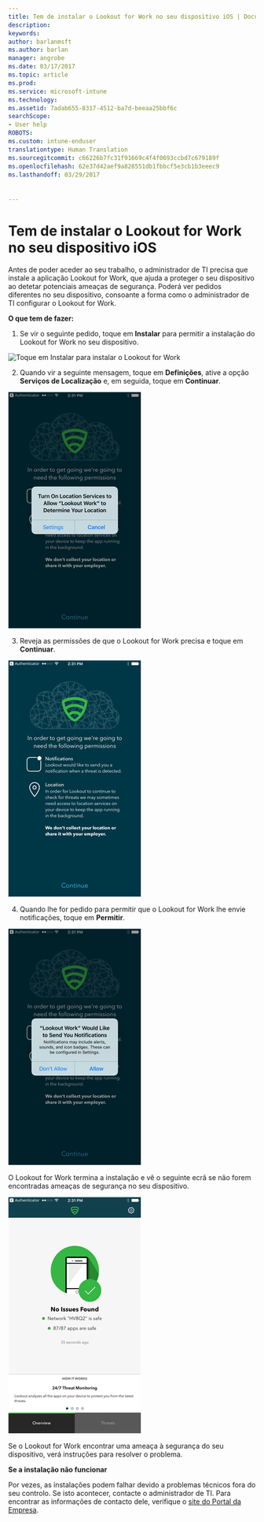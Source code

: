 ```yaml
---
title: Tem de instalar o Lookout for Work no seu dispositivo iOS | Documentos da Microsoft
description: 
keywords: 
author: barlanmsft
ms.author: barlan
manager: angrobe
ms.date: 03/17/2017
ms.topic: article
ms.prod: 
ms.service: microsoft-intune
ms.technology: 
ms.assetid: 7adab655-8317-4512-ba7d-beeaa25bbf6c
searchScope:
- User help
ROBOTS: 
ms.custom: intune-enduser
translationtype: Human Translation
ms.sourcegitcommit: c66226b7fc31f91669c4f4f0693ccbd7c679189f
ms.openlocfilehash: 62e37d42aef9a828551db1fbbcf5e3cb1b3eeec9
ms.lasthandoff: 03/29/2017


---
```


# <a name="you-need-to-install-lookout-for-work-on-your-ios-device"></a>Tem de instalar o Lookout for Work no seu dispositivo iOS

Antes de poder aceder ao seu trabalho, o administrador de TI precisa que instale a aplicação Lookout for Work, que ajuda a proteger o seu dispositivo ao detetar potenciais ameaças de segurança. Poderá ver pedidos diferentes no seu dispositivo, consoante a forma como o administrador de TI configurar o Lookout for Work.

**O que tem de fazer:**

1.    Se vir o seguinte pedido, toque em **Instalar** para permitir a instalação do Lookout for Work no seu dispositivo.

  ![Toque em Instalar para instalar o Lookout for Work](./media/ios-mtd-install-app-request.png)

2. Quando vir a seguinte mensagem, toque em **Definições**, ative a opção **Serviços de Localização** e, em seguida, toque em **Continuar**.

  ![Toque em Definições e, em seguida, em Serviços de Localização](./media/ios-lfw-allow-location-services.png)

3. Reveja as permissões de que o Lookout for Work precisa e toque em **Continuar**.

  ![está agora ligado ao Lookout for Work](./media/ios-lfw-permissions-lookout-needs.png)

4. Quando lhe for pedido para permitir que o Lookout for Work lhe envie notificações, toque em **Permitir**.

  ![Toque em Definições e, em seguida, em Serviços de Localização](./media/ios-lfw-allow-notifications.png)

O Lookout for Work termina a instalação e vê o seguinte ecrã se não forem encontradas ameaças de segurança no seu dispositivo.

  ![O Lookout for Work não encontrou ameaças de segurança](./media/ios-lfw-no-threats-found.png)

Se o Lookout for Work encontrar uma ameaça à segurança do seu dispositivo, verá instruções para resolver o problema.

**Se a instalação não funcionar**

Por vezes, as instalações podem falhar devido a problemas técnicos fora do seu controlo. Se isto acontecer, contacte o administrador de TI. Para encontrar as informações de contacto dele, verifique o [site do Portal da Empresa](http://portal.manage.microsoft.com).

